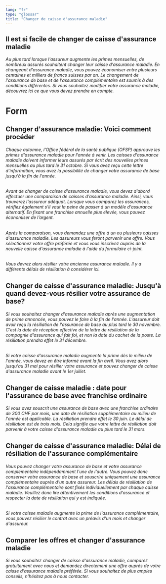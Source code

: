```yaml
---
lang: "fr"
type: "glossar"
title: "Changer de caisse d'assurance maladie"
---
```


## Il est si facile de changer de caisse d'assurance maladie

###### Au plus tard lorsque l'assureur augmente les primes mensuelles, de nombreux assurés souhaitent changer leur caisse d'assurance maladie. En changeant d'assurance maladie, vous pouvez économiser entre plusieurs centaines et milliers de francs suisses par an. Le changement de l'assurance de base et de l'assurance complémentaire est soumis à des conditions différentes. Si vous souhaitez modifier votre assurance maladie, découvrez ici ce que vous devez prendre en compte.

# Form

## Changer d'assurance maladie: Voici comment procéder

###### Chaque automne, l'Office fédéral de la santé publique (OFSP) approuve les primes d'assurance maladie pour l'année à venir. Les caisses d'assurance maladie doivent informer leurs assurés par écrit des nouvelles primes mensuelles au plus tard le 31 octobre. Si vous avez reçu cette lettre d'information, vous avez la possibilité de changer votre assurance de base jusqu'à la fin de l'année.

###### Avant de changer de caisse d'assurance maladie, vous devez d'abord effectuer une comparaison de caisses d'assurance maladie. Ainsi, vous trouverez l'assureur adéquat. Lorsque vous comparez les assurances, vérifiez également s'il vaut la peine de passer à un modèle d'assurance alternatif. En fixant une franchise annuelle plus élevée, vous pouvez économiser de l’argent.

###### Après la comparaison, vous demandez une offre à un ou plusieurs caisses d'assurance maladie. Les assureurs vous feront parvenir une offre. Vous sélectionnez votre offre préférée et vous vous inscrivez auprès de la nouvelle caisse d'assurance maladie à l'aide du formulaire ci-joint.

###### Vous devrez alors résilier votre ancienne assurance maladie. Il y a différents délais de résiliation à considérer ici.

## Changer de caisse d'assurance maladie: Jusqu'à quand devez-vous résilier votre assurance de base?

###### Si vous souhaitez changer d'assurance maladie après une augmentation de prime annoncée, vous pouvez le faire à la fin de l'année. L'assureur doit avoir reçu la résiliation de l'assurance de base au plus tard le 30 novembre. C'est la date de réception effective de la lettre de résiliation de la compagnie d'assurance qui fait foi, et non la date du cachet de la poste. La résiliation prendra effet le 31 décembre.

###### Si votre caisse d'assurance maladie augmente la prime dès le milieu de l'année, vous devez en être informé avant la fin avril. Vous avez alors jusqu'au 31 mai pour résilier votre assurance et pouvez changer de caisse d'assurance maladie avant le 1er juillet.

## Changer de caisse maladie : date pour l'assurance de base avec franchise ordinaire

###### Si vous avez souscrit une assurance de base avec une franchise ordinaire de 300 CHF par mois, une date de résiliation supplémentaire au milieu de l'année est applicable. La résiliation prendra effet le 30 juin. Le délai de résiliation est de trois mois. Cela signifie que votre lettre de résiliation doit parvenir à votre caisse d'assurance maladie au plus tard le 31 mars.

## Changer de caisse d'assurance maladie: Délai de résiliation de l'assurance complémentaire

###### Vous pouvez changer votre assurance de base et votre assurance complémentaire indépendamment l'une de l'autre. Vous pouvez donc conserver votre assurance de base et souscrire uniquement une assurance complémentaire auprès d'un autre assureur. Les délais de résiliation de l'assurance complémentaire sont fixés individuellement par chaque caisse maladie. Veuillez donc lire attentivement les conditions d'assurance et respecter la date de résiliation qui y est indiquée.

###### Si votre caisse maladie augmente la prime de l'assurance complémentaire, vous pouvez résilier le contrat avec un préavis d'un mois et changer d'assureur.

## Comparer les offres et changer d'assurance maladie

###### Si vous souhaitez changer de caisse d'assurance maladie, comparez gratuitement avec nous et demandez directement une offre auprès de votre caisse d'assurance maladie préférée. Si vous souhaitez de plus amples conseils, n'hésitez pas à nous contacter.
